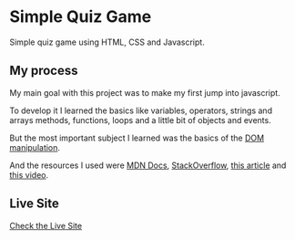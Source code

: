 # Simple Quiz Game

Simple quiz game using HTML, CSS and Javascript.

## My process

My main goal with this project was to make my first jump into javascript.

To develop it I learned the basics like variables, operators, strings and arrays methods, functions, loops and a little bit of objects and events.

But the most important subject I learned was the basics of the [DOM manipulation](https://developer.mozilla.org/en-US/docs/Learn/JavaScript/Client-side_web_APIs/Manipulating_documents).

And the resources I used were [MDN Docs](https://developer.mozilla.org/en-US/), [StackOverflow](https://stackoverflow.com/), [this article](https://simplestepscode.com/javascript-quiz-tutorial/) and [this video](https://www.youtube.com/watch?v=IqYiVHrO2U8&pp=ugMICgJwdBABGAE%3D).

## Live Site

[Check the Live Site](https://quiz-game-js-miguelbcodes.vercel.app/)
